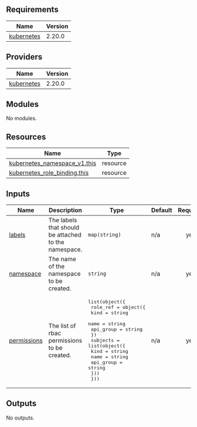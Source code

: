 <!-- BEGIN_TF_DOCS -->
## Requirements

| Name | Version |
|------|---------|
| <a name="requirement_kubernetes"></a> [kubernetes](#requirement\_kubernetes) | 2.20.0 |

## Providers

| Name | Version |
|------|---------|
| <a name="provider_kubernetes"></a> [kubernetes](#provider\_kubernetes) | 2.20.0 |

## Modules

No modules.

## Resources

| Name | Type |
|------|------|
| [kubernetes_namespace_v1.this](https://registry.terraform.io/providers/hashicorp/kubernetes/2.20.0/docs/resources/namespace_v1) | resource |
| [kubernetes_role_binding.this](https://registry.terraform.io/providers/hashicorp/kubernetes/2.20.0/docs/resources/role_binding) | resource |

## Inputs

| Name | Description | Type | Default | Required |
|------|-------------|------|---------|:--------:|
| <a name="input_labels"></a> [labels](#input\_labels) | The labels that should be attached to the namespace. | `map(string)` | n/a | yes |
| <a name="input_namespace"></a> [namespace](#input\_namespace) | The name of the namespace to be created. | `string` | n/a | yes |
| <a name="input_permissions"></a> [permissions](#input\_permissions) | The list of rbac permissions to be created. | <pre>list(object({<br>    role_ref = object({<br>      kind      = string<br>      name      = string<br>      api_group = string<br>    })<br>    subjects = list(object({<br>      kind      = string<br>      name      = string<br>      api_group = string<br>    }))<br>  }))</pre> | n/a | yes |

## Outputs

No outputs.
<!-- END_TF_DOCS -->